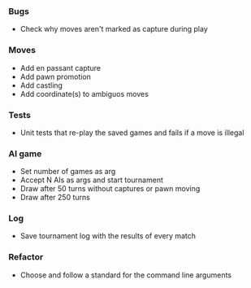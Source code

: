 ### Bugs
* Check why moves aren't marked as capture during play
### Moves
* Add en passant capture
* Add pawn promotion
* Add castling
* Add coordinate(s) to ambiguos moves
### Tests
* Unit tests that re-play the saved games and fails if a move is illegal
### AI game
* Set number of games as arg
* Accept N AIs as args and start tournament
* Draw after 50 turns without captures or pawn moving
* Draw after 250 turns
### Log
* Save tournament log with the results of every match
### Refactor
* Choose and follow a standard for the command line arguments 
